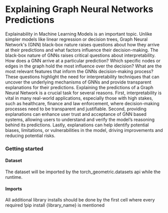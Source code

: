 # Explaining Graph Neural Networks Predictions
Explainability in Machine Learning Models is an important topic. 
Unlike simpler models like linear regression or decision trees, Graph Neural Network's (GNN) black-box nature raises questions about how they arrive at
their predictions and what factors influence their decision-making.
The black-box nature of GNNs raises critical questions about interpretability.
How does a GNN arrive at a particular prediction? Which specific nodes or
edges in the graph hold the most influence over the decision? What are the
most relevant features that inform the GNNs decision-making process? These
questions highlight the need for interpretability techniques that can uncover the
underlying mechanisms of GNNs and provide transparent explanations for their
predictions.
Explaining the predictions of a Graph Neural Network is a crucial task for
several reasons. First, interpretability is vital in many real-world applications,
especially those with high stakes, such as healthcare, finance and law enforcement, where decision-making processes need to be transparent and justifiable.
Second, providing explanations can enhance user trust and acceptance of GNN based systems, allowing users to understand and verify the model’s reasoning
behind its predictions. Lastly, explanations can help identify potential biases,
limitations, or vulnerabilities in the model, driving improvements and reducing
potential risks.


### Getting started

#### **Dataset**
The dataset will be imported by the torch_geometric.datasets api while the runtime.


#### **Imports**
All additional library installs should be done by the first cell where every required !pip install {library_name} is mentioned
